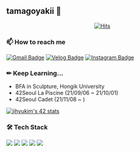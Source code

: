 <!--
**tamagoyakii/tamagoyakii** is a ✨ _special_ ✨ repository because its `README.md` (this file) appears on your GitHub profile.

Here are some ideas to get you started:

- 🔭 I’m currently working on ...
- 🌱 I’m currently learning ...
- 👯 I’m looking to collaborate on ...
- 🤔 I’m looking for help with ...
- 💬 Ask me about ...
- 📫 How to reach me: ...
- 😄 Pronouns: ...
- ⚡ Fun fact: ...
-->
## tamagoyakii 🥚
<div align=center>
	
[![Hits](https://hits.seeyoufarm.com/api/count/incr/badge.svg?url=https%3A%2F%2Fgithub.com%2Ftamagoyakii&count_bg=%2372C4F1&title_bg=%23181717&icon=github.svg&icon_color=%23E7E7E7&title=hits&edge_flat=false)](https://hits.seeyoufarm.com)
	
</div>

### 📫 How to reach me
 
[![Gmail Badge](https://img.shields.io/badge/Gmail-d14836?style=flat&logo=Gmail&logoColor=white&link=mailto:rlawlgus2588@gmail.com)](mailto:rlawlgus2588@gmail.com)
[![Velog Badge](https://img.shields.io/badge/Velog-20c997?style=flat&logo=Vimeo&logoColor=white&link=https://velog.io/@tamagoyakii)](https://velog.io/@tamagoyakii)
[![Instagram Badge](https://img.shields.io/badge/Instagram-000000?style=flat&logo=Instagram&logoColor=E4405F&link=https://www.instagram.com/__tamagoyaki)](https://www.instagram.com/__tamagoyaki)
<div align=center></div>

### ✏ Keep Learning...
+ BFA in Sculpture, Hongik University
+ 42Seoul La Piscine (21/09/06 ~ 21/10/01)
+ 42Seoul Cadet (21/11/08 ~ )

[![jihyukim's 42 stats](https://badge42.herokuapp.com/api/stats/jihyukim)](https://github.com/JaeSeoKim/badge42)

### 🛠 Tech Stack 
<img src="https://img.shields.io/badge/C-A8B9CC?style=flat&logo=C&logoColor=white&textColor=white"/> <img src="https://img.shields.io/badge/JavaScript-F7DF1E?style=flat&logo=JavaScript&logoColor=white"/> <img src="https://img.shields.io/badge/HTML-E34F26?style=flat&logo=HTML5&logoColor=white"/> <img src="https://img.shields.io/badge/CSS-1572B6?style=flat&logo=CSS3&logoColor=white"/> <img src="https://img.shields.io/badge/React-000000?style=flat&logo=React&logoColor=#61DAFB"/>
